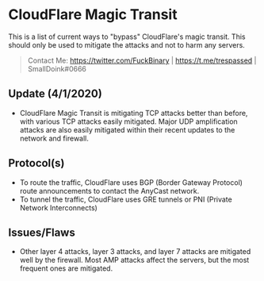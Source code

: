 # CloudFlare Magic Transit 
This is a list of current ways to "bypass" CloudFlare's magic transit. This should only be used to mitigate the attacks and not to harm any servers.
> Contact Me: https://twitter.com/FuckBinary | https://t.me/trespassed | SmallDoink#0666

## Update (4/1/2020)
- CloudFlare Magic Transit is mitigating TCP attacks better than before, with various TCP attacks easily mitigated. Major UDP amplification attacks are also easily mitigated within their recent updates to the network and firewall. 


## Protocol(s)
- To route the traffic, CloudFlare uses BGP (Border Gateway Protocol) route announcements to contact the AnyCast network.
- To tunnel the traffic, CloudFlare uses GRE tunnels or PNI (Private Network Interconnects)

## Issues/Flaws
- Other layer 4 attacks, layer 3 attacks, and layer 7 attacks are mitigated well by the firewall. Most AMP attacks affect the servers, but the most frequent ones are mitigated. 

